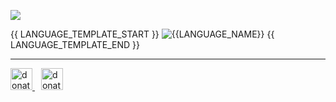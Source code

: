 ![](https://github.com/rohzzn/rohzzn/blob/main/Gif.gif)

{{ LANGUAGE_TEMPLATE_START }}
![{{LANGUAGE_NAME}}](https://img.shields.io/static/v1?style=flat-square&label=%E2%A0%80&color=555&labelColor={{LANGUAGE_COLOR:uri}}&message={{LANGUAGE_NAME:uri}}%EF%B8%B1{{LANGUAGE_PERCENT:uri}}%25)
{{ LANGUAGE_TEMPLATE_END }} 

---

<p align="left">
  <a href="https://www.rohan.fun" target="_blank" style="margin-right: 10px;">
    <img src="https://github.com/rohzzn/rohzzn/assets/47408756/3bed4fff-2e08-475c-b554-4234afda5a0e" alt="donation" height="35px" />
  </a>

  <a href="https://rohzzn.gumroad.com/" target="_blank">
    <img src="https://github.com/rohzzn/rohzzn/assets/47408756/3c68ad44-91ab-4d49-97cb-cd1628760feb" alt="donation" height="35px" />
  </a>
</p>
